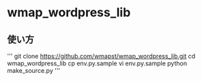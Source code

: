 # wmap_wordpress_lib

## 使い方
'''
git clone https://github.com/wmapst/wmap_wordpress_lib.git
cd wmap_wordpress_lib
cp env.py.sample
vi env.py.sample
python make_source.py
'''